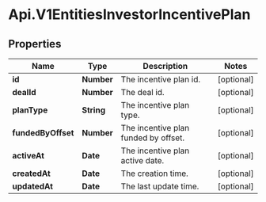# Api.V1EntitiesInvestorIncentivePlan

## Properties

Name | Type | Description | Notes
------------ | ------------- | ------------- | -------------
**id** | **Number** | The incentive plan id. | [optional] 
**dealId** | **Number** | The deal id. | [optional] 
**planType** | **String** | The incentive plan type. | [optional] 
**fundedByOffset** | **Number** | The incentive plan funded by offset. | [optional] 
**activeAt** | **Date** | The incentive plan active date. | [optional] 
**createdAt** | **Date** | The creation time. | [optional] 
**updatedAt** | **Date** | The last update time. | [optional] 


